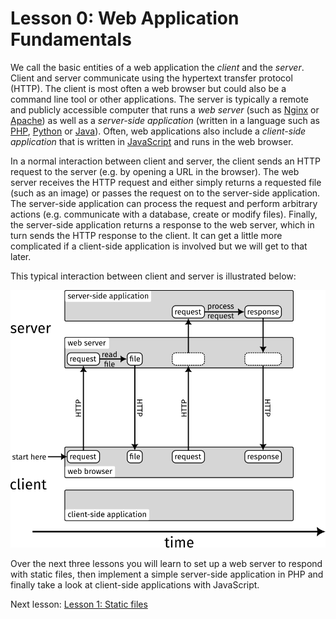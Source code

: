 # Lesson 0: Web Application Fundamentals

We call the basic entities of a web application the *client* and the *server*. Client and server communicate using the hypertext transfer protocol (HTTP). The client is most often a web browser but could also be a command line tool or other applications. The server is typically a remote and publicly accessible computer that runs a *web server* (such as [Nginx](https://www.nginx.com) or [Apache](https://httpd.apache.org)) as well as a *server-side application* (written in a language such as [PHP](https://www.php.net), [Python](https://www.python.org) or [Java](https://www.java.com)). Often, web applications also include a *client-side application* that is written in [JavaScript](https://developer.mozilla.org/en-US/docs/Web/JavaScript) and runs in the web browser.

In a normal interaction between client and server, the client sends an HTTP request to the server (e.g. by opening a URL in the browser). The web server receives the HTTP request and either simply returns a requested file (such as an image) or passes the request on to the server-side application. The server-side application can process the request and perform arbitrary actions (e.g. communicate with a database, create or modify files). Finally, the server-side application returns a response to the web server, which in turn sends the HTTP response to the client. It can get a little more complicated if a client-side application is involved but we will get to that later.

This typical interaction between client and server is illustrated below:

![client server interaction](l0-client-server.png)

Over the next three lessons you will learn to set up a web server to respond with static files, then implement a simple server-side application in PHP and finally take a look at client-side applications with JavaScript.

Next lesson: [Lesson 1: Static files](/lesson-1)
